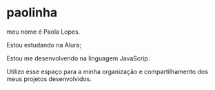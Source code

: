# paolinha

meu nome é Paola Lopes.

Estou estudando na Alura;

Estou me desenvolvendo na linguagem JavaScrip.

Utilizo esse espaço para a minha organização e compartilhamento dos meus projetos desenvolvidos.
